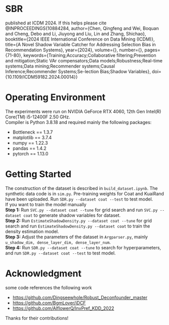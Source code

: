 # SBR
<A Novel Shadow Variable Catcher for Addressing Selection Bias in Recommendation Systems> published at ICDM 2024. If this helps please cite
@INPROCEEDINGS{10884284,
  author={Chen, Qingfeng and Wei, Boquan and Cheng, Debo and Li, Jiuyong and Liu, Lin and Zhang, Shichao},
  booktitle={2024 IEEE International Conference on Data Mining (ICDM)}, 
  title={A Novel Shadow Variable Catcher for Addressing Selection Bias in Recommendation Systems}, 
  year={2024},
  volume={},
  number={},
  pages={71-80},
  keywords={Training;Accuracy;Collaborative filtering;Prevention and mitigation;Static VAr compensators;Data models;Robustness;Real-time systems;Data mining;Recommender systems;Causal Inference;Recommender Systems;Se-lection Bias;Shadow Variables},
  doi={10.1109/ICDM59182.2024.00014}}
# Operating Environment
The experiments were run on NVIDIA GeForce RTX 4060, 12th Gen Intel(R) Core(TM) i5-12400F   2.50 GHz.  
Compiler is Python 3.8.18 and required mainly the following packages:  
* Bottleneck == 1.3.7  
* matplotlib == 3.7.4  
* numpy == 1.22.3  
* pandas == 1.4.2  
* pytorch == 1.13.0  
# Getting Started
The construction of the dataset is described in ```build_dataset.ipynb```. The synthetic data code is in ```sim.py```. Pre-training weights for Coat and KuaiRand have been uploaded. Run ```SDR.py --dataset coat --test``` to test model.  
If you want to train the model manually  
**Step 1:** Run ```SVC.py --dataset coat --tune``` for grid search and run ```SVC.py --dataset coat``` to generate shadow variables for dataset.  
**Step 2:** Run ```EstimateShadowDensity.py --dataset coat --tune``` for grid search and run ```EstimateShadowDensity.py --dataset coat``` to train the density estimation model.  
**Step 3:** Adjust the parameters of the dataset in ```Argparser.py```, mainly ```u_shadow_dim, dense_layer_dim, dense_layer_num```.  
**Step 4:** Run ```SDR.py --dataset coat --tune``` to search for hyperparameters, and run ```SDR.py --dataset coat --test``` to test model.
# Acknowledgment
some code references the following work  
* https://github.com/Dingseewhole/Robust_Deconfounder_master  
* https://github.com/BgmLover/iDCF
* https://github.com/AIflowerQ/InvPref_KDD_2022
  
Thanks for their contributions!
